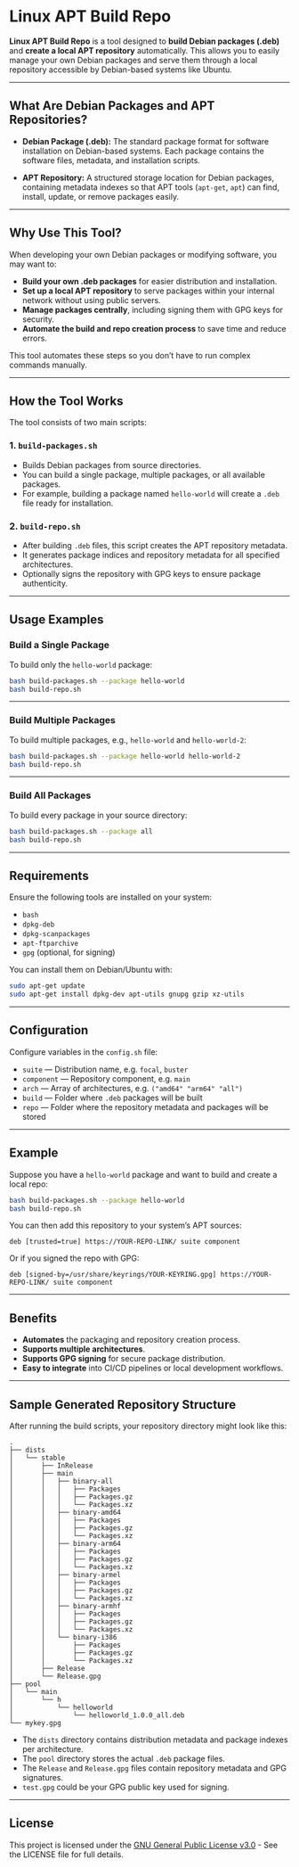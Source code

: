 # Linux APT Build Repo

**Linux APT Build Repo** is a tool designed to **build Debian packages (.deb)** and **create a local APT repository** automatically. This allows you to easily manage your own Debian packages and serve them through a local repository accessible by Debian-based systems like Ubuntu.

---

## What Are Debian Packages and APT Repositories?

* **Debian Package (.deb):** The standard package format for software installation on Debian-based systems. Each package contains the software files, metadata, and installation scripts.

* **APT Repository:** A structured storage location for Debian packages, containing metadata indexes so that APT tools (`apt-get`, `apt`) can find, install, update, or remove packages easily.

---

## Why Use This Tool?

When developing your own Debian packages or modifying software, you may want to:

* **Build your own .deb packages** for easier distribution and installation.
* **Set up a local APT repository** to serve packages within your internal network without using public servers.
* **Manage packages centrally**, including signing them with GPG keys for security.
* **Automate the build and repo creation process** to save time and reduce errors.

This tool automates these steps so you don’t have to run complex commands manually.

---

## How the Tool Works

The tool consists of two main scripts:

### 1. `build-packages.sh`

* Builds Debian packages from source directories.
* You can build a single package, multiple packages, or all available packages.
* For example, building a package named `hello-world` will create a `.deb` file ready for installation.

### 2. `build-repo.sh`

* After building `.deb` files, this script creates the APT repository metadata.
* It generates package indices and repository metadata for all specified architectures.
* Optionally signs the repository with GPG keys to ensure package authenticity.

---

## Usage Examples

### Build a Single Package

To build only the `hello-world` package:

```bash
bash build-packages.sh --package hello-world
bash build-repo.sh
```

---

### Build Multiple Packages

To build multiple packages, e.g., `hello-world` and `hello-world-2`:

```bash
bash build-packages.sh --package hello-world hello-world-2
bash build-repo.sh
```

---

### Build All Packages

To build every package in your source directory:

```bash
bash build-packages.sh --package all
bash build-repo.sh
```

---

## Requirements

Ensure the following tools are installed on your system:

* `bash`
* `dpkg-deb`
* `dpkg-scanpackages`
* `apt-ftparchive`
* `gpg` (optional, for signing)

You can install them on Debian/Ubuntu with:

```bash
sudo apt-get update
sudo apt-get install dpkg-dev apt-utils gnupg gzip xz-utils
```

---

## Configuration

Configure variables in the `config.sh` file:

* `suite` — Distribution name, e.g. `focal`, `buster`
* `component` — Repository component, e.g. `main`
* `arch` — Array of architectures, e.g. `("amd64" "arm64" "all")`
* `build` — Folder where `.deb` packages will be built
* `repo` — Folder where the repository metadata and packages will be stored

---

## Example

Suppose you have a `hello-world` package and want to build and create a local repo:

```bash
bash build-packages.sh --package hello-world
bash build-repo.sh
```

You can then add this repository to your system’s APT sources:

```text
deb [trusted=true] https://YOUR-REPO-LINK/ suite component
```

Or if you signed the repo with GPG:

```text
deb [signed-by=/usr/share/keyrings/YOUR-KEYRING.gpg] https://YOUR-REPO-LINK/ suite component
```

---

## Benefits

* **Automates** the packaging and repository creation process.
* **Supports multiple architectures**.
* **Supports GPG signing** for secure package distribution.
* **Easy to integrate** into CI/CD pipelines or local development workflows.

---

## Sample Generated Repository Structure

After running the build scripts, your repository directory might look like this:

```
.
├── dists
│   └── stable
│       ├── InRelease
│       ├── main
│       │   ├── binary-all
│       │   │   ├── Packages
│       │   │   ├── Packages.gz
│       │   │   └── Packages.xz
│       │   ├── binary-amd64
│       │   │   ├── Packages
│       │   │   ├── Packages.gz
│       │   │   └── Packages.xz
│       │   ├── binary-arm64
│       │   │   ├── Packages
│       │   │   ├── Packages.gz
│       │   │   └── Packages.xz
│       │   ├── binary-armel
│       │   │   ├── Packages
│       │   │   ├── Packages.gz
│       │   │   └── Packages.xz
│       │   ├── binary-armhf
│       │   │   ├── Packages
│       │   │   ├── Packages.gz
│       │   │   └── Packages.xz
│       │   └── binary-i386
│       │       ├── Packages
│       │       ├── Packages.gz
│       │       └── Packages.xz
│       ├── Release
│       └── Release.gpg
├── pool
│   └── main
│       └── h
│           └── helloworld
│               └── helloworld_1.0.0_all.deb
└── mykey.gpg
```

* The `dists` directory contains distribution metadata and package indexes per architecture.
* The `pool` directory stores the actual `.deb` package files.
* The `Release` and `Release.gpg` files contain repository metadata and GPG signatures.
* `test.gpg` could be your GPG public key used for signing.

---

## License

This project is licensed under the [GNU General Public License v3.0](./LICENSE) - See the LICENSE file for full details.

